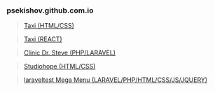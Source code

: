 ### psekishov.github.com.io
>[Taxi (HTML/CSS)](http://psekishov.github.io/static-taxi "Static Site Taxi")

>[Taxi (REACT)](http://react.studiohope.com.ua "React Site Taxi")

>[Clinic Dr. Steve (PHP/LARAVEL)](http://h96085oj.beget.tech "Site Clinic Dr. Steve")

>[Studiohope (HTML/CSS)](https://studiohope.com.ua "studiohope")

>[laraveltest Mega Menu (LARAVEL/PHP/HTML/CSS/JS/JQUERY)](http://laraveltest.studiohope.com.ua "Mega Menu")

